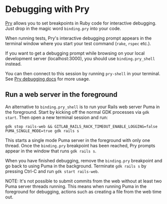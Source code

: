 # Debugging with Pry

[Pry](https://pryrepl.org/) allows you to set breakpoints in Ruby code
for interactive debugging. Just drop in the magic word `binding.pry` into your
code.

When running tests, Pry's interactive debugging prompt appears in the
terminal window where you start your test command (`rake`, `rspec` etc.).

If you want to get a debugging prompt while browsing on your local
development server (localhost:3000), you should use `binding.pry_shell` instead.

You can then connect to this session by running `pry-shell` in your terminal. See
[Pry debugging docs](https://docs.gitlab.com/ee/development/pry_debugging.html)
for more usage.

## Run a web server in the foreground

An alternative to `binding.pry_shell` is to run your Rails web server Puma in
the foreground.
Start by kicking off the normal GDK processes via `gdk start`. Then open a new
terminal session and run:

```shell
gdk stop rails-web && GITLAB_RAILS_RACK_TIMEOUT_ENABLE_LOGGING=false PUMA_SINGLE_MODE=true gdk rails s
```

This starts a single mode Puma server in the foreground with only one thread. Once the
`binding.pry` breakpoint has been reached, Pry prompts appear in the window
that runs `gdk rails s`.

When you have finished debugging, remove the `binding.pry` breakpoint and go
back to using Puma in the background. Terminate `gdk rails s` by pressing Ctrl-C
and run `gdk start rails-web`.

NOTE:
It's not possible to submit commits from the web without at least two Puma server
threads running. This means when running Puma in the foreground for debugging,
actions such as creating a file from the web time out.
